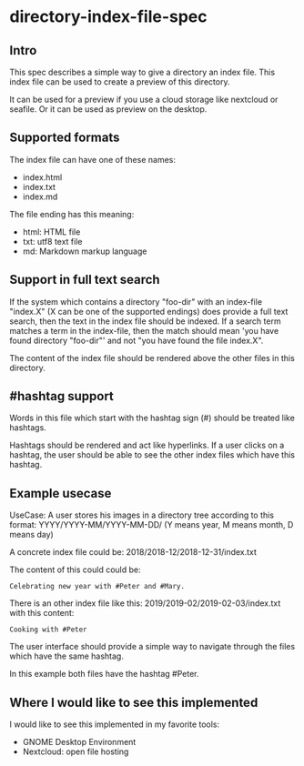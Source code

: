 # directory-index-file-spec

## Intro

This spec describes a simple way to give a directory an index file. This index file can be used to create a preview of this directory.

It can be used for a preview if you use a cloud storage like nextcloud or seafile. Or  it can be used as preview on the desktop.

## Supported formats

The index file can have one of these names:

* index.html
* index.txt
* index.md

The file ending has this meaning:

* html: HTML file
* txt: utf8 text file
* md: Markdown markup language

## Support in full text search

If the system which contains a directory "foo-dir" with an index-file "index.X" (X can be one of the supported endings) does provide a full text search, then the text in the index file should be indexed. If a search term matches a term in the index-file, then the match should mean 'you have found directory "foo-dir"' and not "you have found the file index.X".


The content of the index file should be rendered above the other files in this directory.

## #hashtag support

Words in this file which start with the hashtag sign (#) should be treated like hashtags.

Hashtags should be rendered and act like hyperlinks. If a user clicks on a hashtag, the user should be able to see the other index files which have this hashtag.

## Example usecase

UseCase: A user stores his images in a directory tree according to this format: YYYY/YYYY-MM/YYYY-MM-DD/ (Y means year, M means month, D means day) 

A concrete index file could be: 2018/2018-12/2018-12-31/index.txt

The content of this could could be:

    Celebrating new year with #Peter and #Mary.

There is an other index file like this: 2019/2019-02/2019-02-03/index.txt with this content:

    Cooking with #Peter 
    
The user interface should provide a simple way to navigate through the files which have the same hashtag.

In this example both files have the hashtag #Peter.

## Where I would like to see this implemented

I would like to see this implemented in my favorite tools:

* GNOME Desktop Environment
* Nextcloud: open file hosting


